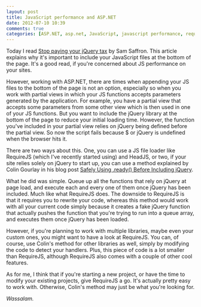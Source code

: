 ```yaml
---
layout: post
title: JavaScript performance and ASP.NET
date: 2012-07-10 10:39
comments: true
categories: [ASP.NET, asp.net, JavaScript, javascript performance, requirejs, Web Development]
---
```

Today I read <a href="http://samsaffron.com/archive/2012/02/17/stop-paying-your-jquery-tax" target="_blank">Stop paying your jQuery tax</a> by Sam Saffron. This article explains why it's important to include your JavaScript files at the bottom of the page. It's a good read, if you're concerned about JS performance on your sites.

However, working with ASP.NET, there are times when appending your JS files to the bottom of the page is not an option, especially so when you work with partial views in which your JS functions accepts parameters generated by the application. For example, you have a partial view that accepts some parameters from some other view which is then used in one of your JS functions. But you want to include the jQuery library at the bottom of the page to reduce your initial loading time. However, the function you've included in your partial view relies on jQuery being defined before the partial view. So now the script fails because $ or jQuery is undefined when the browser hits it.

There are two ways about this. One, you can use a JS file loader like RequireJS (which I've recently started using) and HeadJS, or two, if your site relies solely on jQuery to start up, you can use a method explained by Colin Gourlay in his blog post <a href="http://blog.colin-gourlay.com/blog/2012/02/safely-using-ready-before-including-jquery/" target="_blank">Safely Using .ready() Before Including jQuery</a>.

What he did was simple. Queue up all the functions that rely on jQuery at page load, and execute each and every one of them once jQuery has been included. Much like what RequireJS does. The downside to RequireJS is that it requires you to rewrite your code, whereas this method would work with all your current code simply because it creates a fake jQuery function that actually pushes the function that you're trying to run into a queue array, and executes them once jQuery has been loaded.

However, if you're planning to work with multiple libraries, maybe even your custom ones, you might want to have a look at RequireJS. You can, of course, use Colin's method for other libraries as well, simply by modifying the code to detect your handlers. Plus, this piece of code is a lot smaller than RequireJS, although RequireJS also comes with a couple of other cool features.

As for me, I think that if you're starting a new project, or have the time to modify your existing projects, give RequireJS a go. It's actually pretty easy to work with. Otherwise, Colin's method may just be what you're looking for.

<em>Wassalam.</em>
